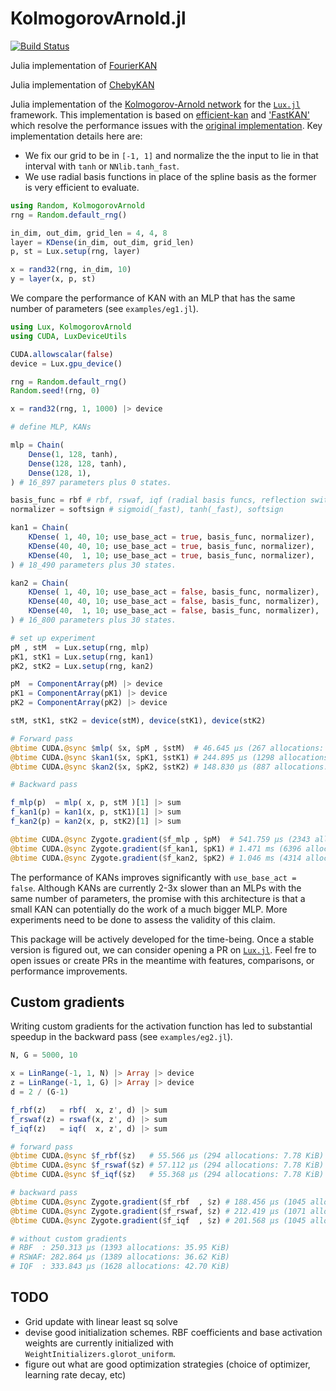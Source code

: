# KolmogorovArnold.jl

[![Build Status](https://github.com/vpuri3/KolmogorovArnold.jl/actions/workflows/CI.yml/badge.svg?branch=master)](https://github.com/vpuri3/KolmogorovArnold.jl/actions/workflows/CI.yml?query=branch%3Amaster)

Julia implementation of [FourierKAN](https://github.com/GistNoesis/FourierKAN)

Julia implementation of [ChebyKAN](https://github.com/SynodicMonth/ChebyKAN)


Julia implementation of the [Kolmogorov-Arnold network](https://arxiv.org/abs/2404.19756)
for the [`Lux.jl`](https://lux.csail.mit.edu/stable/) framework.
This implementation is based on [efficient-kan](https://github.com/Blealtan/efficient-kan)
and ['FastKAN'](https://github.com/ZiyaoLi/fast-kan) which resolve the performance
issues with the [original implementation](https://github.com/KindXiaoming/pykan).
Key implementation details here are:
- We fix our grid to be in `[-1, 1]` and normalize the the input to lie in that interval with `tanh` or `NNlib.tanh_fast`.
- We use radial basis functions in place of the spline basis as the former is very efficient to evaluate.

```julia
using Random, KolmogorovArnold
rng = Random.default_rng()

in_dim, out_dim, grid_len = 4, 4, 8
layer = KDense(in_dim, out_dim, grid_len)
p, st = Lux.setup(rng, layer)

x = rand32(rng, in_dim, 10)
y = layer(x, p, st)
```

We compare the performance of KAN with an MLP that has the same number of parameters (see `examples/eg1.jl`).
```julia
using Lux, KolmogorovArnold
using CUDA, LuxDeviceUtils

CUDA.allowscalar(false)
device = Lux.gpu_device()

rng = Random.default_rng()
Random.seed!(rng, 0)

x = rand32(rng, 1, 1000) |> device

# define MLP, KANs

mlp = Chain(
    Dense(1, 128, tanh),
    Dense(128, 128, tanh),
    Dense(128, 1),
) # 16_897 parameters plus 0 states.

basis_func = rbf # rbf, rswaf, iqf (radial basis funcs, reflection switch activation funcs, inverse quadratic funcs)
normalizer = softsign # sigmoid(_fast), tanh(_fast), softsign

kan1 = Chain(
    KDense( 1, 40, 10; use_base_act = true, basis_func, normalizer),
    KDense(40, 40, 10; use_base_act = true, basis_func, normalizer),
    KDense(40,  1, 10; use_base_act = true, basis_func, normalizer),
) # 18_490 parameters plus 30 states.

kan2 = Chain(
    KDense( 1, 40, 10; use_base_act = false, basis_func, normalizer),
    KDense(40, 40, 10; use_base_act = false, basis_func, normalizer),
    KDense(40,  1, 10; use_base_act = false, basis_func, normalizer),
) # 16_800 parameters plus 30 states.

# set up experiment
pM , stM  = Lux.setup(rng, mlp)
pK1, stK1 = Lux.setup(rng, kan1)
pK2, stK2 = Lux.setup(rng, kan2)

pM  = ComponentArray(pM) |> device
pK1 = ComponentArray(pK1) |> device
pK2 = ComponentArray(pK2) |> device

stM, stK1, stK2 = device(stM), device(stK1), device(stK2)

# Forward pass
@btime CUDA.@sync $mlp( $x, $pM , $stM)  # 46.645 μs (267 allocations: 6.88 KiB)
@btime CUDA.@sync $kan1($x, $pK1, $stK1) # 244.895 μs (1298 allocations: 31.16 KiB) 
@btime CUDA.@sync $kan2($x, $pK2, $stK2) # 148.830 μs (887 allocations: 21.08 KiB)

# Backward pass

f_mlp(p)  = mlp( x, p, stM )[1] |> sum
f_kan1(p) = kan1(x, p, stK1)[1] |> sum
f_kan2(p) = kan2(x, p, stK2)[1] |> sum

@btime CUDA.@sync Zygote.gradient($f_mlp , $pM)  # 541.759 μs (2343 allocations: 70.77 KiB)
@btime CUDA.@sync Zygote.gradient($f_kan1, $pK1) # 1.471 ms (6396 allocations: 171.08 KiB)
@btime CUDA.@sync Zygote.gradient($f_kan2, $pK2) # 1.046 ms (4314 allocations: 123.08 KiB)

```
The performance of KANs improves significantly with `use_base_act = false`.
Although KANs are currently 2-3x slower than an MLPs with the same number of parameters,
the promise with this architecture is that a small KAN can potentially do the work of a much bigger MLP.
More experiments need to be done to assess the validity of this claim.

This package will be actively developed for the time-being.
Once a stable version is figured out, we can consider opening a PR on [`Lux.jl`](https://github.com/LuxDL/Lux.jl).
Feel fre to open issues or create PRs in the meantime with features, comparisons, or performance improvements.

## Custom gradients

Writing custom gradients for the activation function has led to substantial speedup in the backward pass (see `examples/eg2.jl`).
```julia
N, G = 5000, 10

x = LinRange(-1, 1, N) |> Array |> device
z = LinRange(-1, 1, G) |> Array |> device
d = 2 / (G-1)

f_rbf(z)   = rbf(  x, z', d) |> sum
f_rswaf(z) = rswaf(x, z', d) |> sum
f_iqf(z)   = iqf(  x, z', d) |> sum

# forward pass
@btime CUDA.@sync $f_rbf($z)   # 55.566 μs (294 allocations: 7.78 KiB)
@btime CUDA.@sync $f_rswaf($z) # 57.112 μs (294 allocations: 7.78 KiB)
@btime CUDA.@sync $f_iqf($z)   # 55.368 μs (294 allocations: 7.78 KiB)

# backward pass
@btime CUDA.@sync Zygote.gradient($f_rbf  , $z) # 188.456 μs (1045 allocations: 27.62 KiB)
@btime CUDA.@sync Zygote.gradient($f_rswaf, $z) # 212.419 μs (1071 allocations: 28.30 KiB)
@btime CUDA.@sync Zygote.gradient($f_iqf  , $z) # 201.568 μs (1045 allocations: 27.62 KiB)

# without custom gradients
# RBF  : 250.313 μs (1393 allocations: 35.95 KiB)
# RSWAF: 282.864 μs (1389 allocations: 36.62 KiB)
# IQF  : 333.843 μs (1628 allocations: 42.70 KiB)
```

## TODO
- Grid update with linear least sq solve
- devise good initialization schemes. RBF coefficients and base activation weights are currently initialized with `WeightInitializers.glorot_uniform`.
- figure out what are good optimization strategies (choice of optimizer, learning rate decay, etc)
